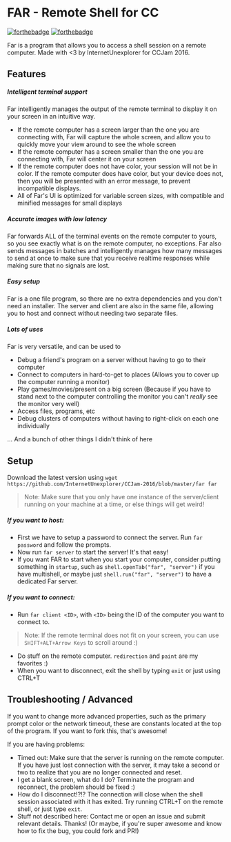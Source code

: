 # FAR - Remote Shell for CC
[![forthebadge](http://forthebadge.com/images/badges/compatibility-ie-6.svg)](http://forthebadge.com) [![forthebadge](http://forthebadge.com/images/badges/does-not-contain-treenuts.svg)](http://forthebadge.com)

Far is a program that allows you to access a shell session on a remote computer. Made with <3 by InternetUnexplorer for CCJam 2016.
## Features
##### Intelligent terminal support
Far intelligently manages the output of the remote terminal to display it on your screen in an intuitive way.
- If the remote computer has a screen larger than the one you are connecting with, Far will capture the whole screen, and allow you to quickly move your view around to see the whole screen
- If the remote computer has a screen smaller than the one you are connecting with, Far will center it on your screen
- If the remote computer does not have color, your session will not be in color. If the remote computer does have color, but your device does not, then you will be presented with an error message, to prevent incompatible displays.
- All of Far's UI is optimized for variable screen sizes, with compatible and minified messages for small displays

##### Accurate images with low latency
Far forwards ALL of the terminal events on the remote computer to yours, so you see exactly what is on the remote computer, no exceptions. Far also sends messages in batches and intelligently manages how many messages to send at once to make sure that you receive realtime responses while making sure that no signals are lost.

##### Easy setup
Far is a one file program, so there are no extra dependencies and you don't need an installer. The server and client are also in the same file, allowing you to host and connect without needing two separate files.

##### Lots of uses
Far is very versatile, and can be used to
- Debug a friend's program on a server without having to go to their computer
- Connect to computers in hard-to-get to places (Allows you to cover up the computer running a monitor)
- Play games/movies/present on a big screen (Because if you have to stand next to the computer controlling the monitor you can't _really_ see the monitor very well)
- Access files, programs, etc 
- Debug clusters of computers without having to right-click on each one individually

... And a bunch of other things I didn't think of here

## Setup
Download the latest version using `wget https://github.com/InternetUnexplorer/CCJam-2016/blob/master/far far`
> Note: Make sure that you only have one instance of the server/client running on your machine at a time, or else things will get weird!

##### If you want to _host:_
- First we have to setup a password to connect the server. Run `far password` and follow the prompts.
- Now run `far server` to start the server! It's that easy!
- If you want FAR to start when you start your computer, consider putting something in `startup`, such as `shell.openTab("far", "server")` if you have multishell, or maybe just `shell.run("far", "server")` to have a dedicated Far server.

##### If you want to _connect:_
- Run `far client <ID>`, with `<ID>` being the ID of the computer you want to connect to.
> Note: If the remote terminal does not fit on your screen, you can use `SHIFT+ALT+Arrow Keys` to scroll around :)

- Do stuff on the remote computer. `redirection` and `paint` are my favorites :)
- When you want to disconnect, exit the shell by typing `exit` or just using CTRL+T

## Troubleshooting / Advanced
If you want to change more advanced properties, such as the primary prompt color or the network timeout, these are constants located at the top of the program. If you want to fork this, that's awesome!

If you are having problems:
- Timed out: Make sure that the server is running on the remote computer. If you have just lost connection with the server, it may take a second or two to realize that you are no longer connected and reset.
- I get a blank screen, what do I do? Terminate the program and reconnect, the problem should be fixed :)
- How do I disconnect!?!? The connection will close when the shell session associated with it has exited. Try running CTRL+T on the remote shell, or just type `exit`.
- Stuff not described here: Contact me or open an issue and submit relevant details. Thanks! (Or maybe, if you're super awesome and know how to fix the bug, you could fork and PR!)
